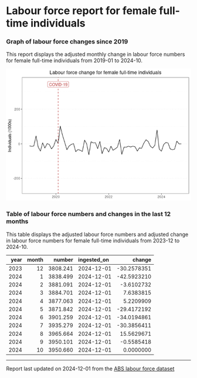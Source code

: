 Labour force report for female full-time individuals
================

### Graph of labour force changes since 2019

This report displays the adjusted monthly change in labour force numbers
for female full-time individuals from 2019-01 to 2024-10.

![](female_full-time_report_files/figure-gfm/unnamed-chunk-2-1.png)<!-- -->

### Table of labour force numbers and changes in the last 12 months

This table displays the adjusted labour force numbers and adjusted
change in labour force numbers for female full-time individuals from
2023-12 to 2024-10.

| year | month |   number | ingested_on |      change |
|-----:|------:|---------:|:------------|------------:|
| 2023 |    12 | 3808.241 | 2024-12-01  | -30.2578351 |
| 2024 |     1 | 3838.499 | 2024-12-01  | -42.5923210 |
| 2024 |     2 | 3881.091 | 2024-12-01  |  -3.6102732 |
| 2024 |     3 | 3884.701 | 2024-12-01  |   7.6383815 |
| 2024 |     4 | 3877.063 | 2024-12-01  |   5.2209909 |
| 2024 |     5 | 3871.842 | 2024-12-01  | -29.4172192 |
| 2024 |     6 | 3901.259 | 2024-12-01  | -34.0194861 |
| 2024 |     7 | 3935.279 | 2024-12-01  | -30.3856411 |
| 2024 |     8 | 3965.664 | 2024-12-01  |  15.5629671 |
| 2024 |     9 | 3950.101 | 2024-12-01  |  -0.5585418 |
| 2024 |    10 | 3950.660 | 2024-12-01  |   0.0000000 |

------------------------------------------------------------------------

Report last updated on 2024-12-01 from the [ABS labour force
dataset](https://www.abs.gov.au/statistics/labour/employment-and-unemployment/labour-force-australia/latest-release)
